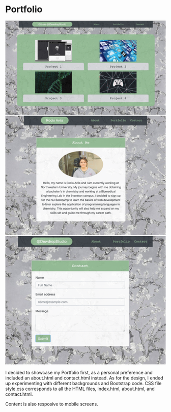 # Portfolio

<img src="Images/Portfolio.png" >
<img src="Images/AboutMe.png" >
<img src="Images/Contact.png" >

I decided to showcase my Portfolio first, as a personal preference and included an about.html and contact.html instead. 
As for the design, I ended up experimenting with different backgrounds and Bootstrap code. CSS file style.css corresponds
to all the HTML files, index.html, about.html, and contact.html. 

Content is also resposive to mobile screens. 